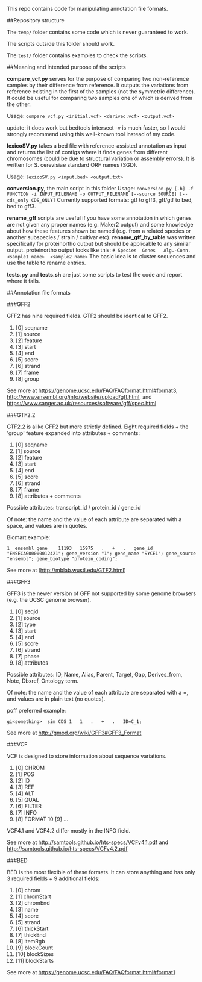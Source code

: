 This repo contains code for manipulating annotation file formats.

##Repository structure

The `temp/` folder contains some code which is never guaranteed to work.

The scripts outside this folder should work.

The `test/` folder contains examples to check the scripts.

##Meaning and intended purpose of the scripts

**compare_vcf.py** serves for the purpose of comparing two non-reference samples by their difference from reference. It outputs the variations from reference existing in the first of the samples (not the symmetric difference). It could be useful for comparing two samples one of which is derived from the other.

Usage: `compare_vcf.py <initial.vcf> <derived.vcf> <output.vcf>`

update: it does work but bedtools intersect -v is much faster, so I would strongly recommend using this well-known tool instead of my code.

**lexicoSV.py** takes a bed file with reference-assisted annotation as input and returns the list of contigs where it finds genes from different chromosomes (could be due to structural variation or assembly errors).
It is written for S. cerevisiae standard ORF names (SGD). 

Usage: `lexicoSV.py <input.bed> <output.txt>`

**conversion.py**, the main script in this folder
Usage: `conversion.py [-h] -f FUNCTION -i INPUT_FILENAME -o OUTPUT_FILENAME
                     [--source SOURCE] [--cds_only CDS_ONLY]`
Currently supported formats: gtf to gff3, gff/gtf to bed, bed to gff3. 

**rename_gff** scripts are useful if you have some annotation in which genes are not given any proper names (e.g. Maker2 output) and some knowledge about how these features shown be named (e.g. from a related species or another subspecies / strain / cultivar etc).
**rename_gff_by_table** was written specifically for proteinortho output but should be applicable to any similar output.
proteinortho output looks like this: 
`# Species	Genes	Alg.-Conn.	<sample1 name> 	<sample2 name>`
The basic idea is to cluster sequences and use the table to rename entries.

**tests.py** and **tests.sh** are just some scripts to test the code and report where it fails.


##Annotation file formats

###GFF2

GFF2 has nine required fields. GTF2 should be identical to GFF2. 

1. [0] seqname
2. [1] source
3. [2] feature
4. [3] start
5. [4] end
6. [5] score
7. [6] strand
8. [7] frame
9. [8] group

See more at https://genome.ucsc.edu/FAQ/FAQformat.html#format3, http://www.ensembl.org/info/website/upload/gff.html, and https://www.sanger.ac.uk/resources/software/gff/spec.html


###GTF2.2

GTF2.2 is alike GFF2 but more strictly defined. Eight required fields + the 'group' feature expanded into attributes + comments:


1. [0] seqname 
2. [1] source 
2. [2] feature
4. [3] start 
5. [4] end
6. [5] score
7. [6] strand
8. [7] frame
9. [8] attributes + comments

Possible attributes: transcript_id / protein_id / gene_id

Of note: the name and the value of each attribute are separated with a space, and values are in quotes.


Biomart example:

`1	ensembl	gene	11193	15975	.	+	.	gene_id "ENSECAG00000012421"; gene_version "1"; gene_name "SYCE1"; gene_source "ensembl"; gene_biotype "protein_coding";`

See more at (http://mblab.wustl.edu/GTF2.html)


###GFF3

GFF3 is the newer version of GFF not supported by some genome browsers (e.g. the UCSC genome browser). 

1. [0] seqid
2. [1] source
3. [2] type
4. [3] start
5. [4] end
6. [5] score
7. [6] strand
8. [7] phase
9. [8] attributes

Possible attributes: ID, Name, Alias, Parent, Target, Gap, Derives_from, Note, Dbxref, Ontology term.

Of note: the name and the value of each attribute are separated with a =, and values are in plain text (no quotes).

poff preferred example:

`gi<something>	sim	CDS	1	1	.	+	.	ID=C_1;`

See more at http://gmod.org/wiki/GFF3#GFF3_Format


###VCF

VCF is designed to store information about sequence variations. 

1. [0] CHROM
2. [1] POS 
3. [2] ID 
4. [3] REF 
5. [4] ALT 
6. [5] QUAL 
7. [6] FILTER 
8. [7] INFO 
9. [8] FORMAT 
10 [9] <sample1>
...

VCF4.1 and VCF4.2 differ mostly in the INFO field.

See more at http://samtools.github.io/hts-specs/VCFv4.1.pdf and http://samtools.github.io/hts-specs/VCFv4.2.pdf

###BED

BED is the most flexible of these formats. It can store anything and has only 3 required fields + 9 additional fields:

1. [0] chrom
2. [1] chromStart
3. [2] chromEnd
4. [3] name
5. [4] score
6. [5] strand
7. [6] thickStart
8. [7] thickEnd
9. [8] itemRgb
10. [9] blockCount
11. [10] blockSizes
12. [11] blockStarts


See more at https://genome.ucsc.edu/FAQ/FAQformat.html#format1

